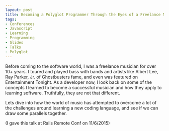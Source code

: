 ```yaml
---
layout: post
title: Becoming a Polyglot Programmer Through the Eyes of a Freelance Musician - Remote Rails Conf '15
tags:
- Conferences
- Javascript
- Learning
- Programming
- Slides
- Talks
- Polyglot
---
```

<script async class="speakerdeck-embed" data-id="b57c46e8cb1740cdb05145118b7c9a87" data-ratio="1.33333333333333" src="//speakerdeck.com/assets/embed.js"></script>

Before coming to the software world, I was a freelance musician for over 10+ years. I toured and played bass with bands and artists like Albert Lee, Ray Parker, Jr. of Ghostbusters fame, and even was featured on Entertainment Tonight. As a developer now, I look back on some of the concepts I learned to become a successful musician and how they apply to learning software. Truthfully, they are not that different.

Lets dive into how the world of music has attempted to overcome a lot of the challenges around learning a new coding language, and see if we can draw some parallels together.

(I gave this talk at Rails Remote Conf on 11/6/2015)


